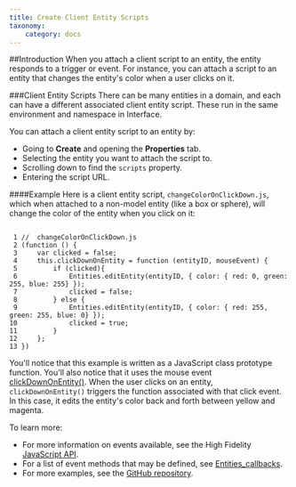 ```yaml
---
title: Create Client Entity Scripts
taxonomy:
    category: docs
---
```


##Introduction
When you attach a client script to an entity, the entity responds to a trigger or event. For instance, you can attach a script to an entity that changes the entity's color when a user clicks on it. 

###Client Entity Scripts
There can be many entities in a domain, and each can have a different associated client entity script. These run in the same environment and namespace in Interface. 

You can attach a client entity script to an entity by:
- Going to **Create** and opening the **Properties** tab. 
- Selecting the entity you want to attach the script to. 
- Scrolling down to find the `scripts` property. 
- Entering the script URL. 

####Example
Here is a client entity script, `changeColorOnClickDown.js`, which when attached to a non-model entity (like a box or sphere), will change the color of the entity when you click on it:

```

 1 //  changeColorOnClickDown.js
 2 (function () {
 3     var clicked = false;
 4     this.clickDownOnEntity = function (entityID, mouseEvent) {
 5         if (clicked){
 6             Entities.editEntity(entityID, { color: { red: 0, green: 255, blue: 255} });
 7             clicked = false;
 8         } else {
 9             Entities.editEntity(entityID, { color: { red: 255, green: 255, blue: 0} });
10             clicked = true;
11         }
12     };
13 })

```

You'll notice that this example is written as a JavaScript class prototype function. You'll also notice that it uses the mouse event [clickDownOnEntity()](../../../../api-reference/entities#c1). When the user clicks on an entity, `clickDownOnEntity()` triggers the function associated with that click event. In this case, it edits the entity's color back and forth between yellow and magenta.

To learn more:
- For more information on events available, see the High Fidelity [JavaScript API](../../../../api-reference).
- For a list of event methods that may be defined, see [Entities_callbacks](../../api-reference/entities#callbacks).
- For more examples, see the [GitHub repository](https://github.com/highfidelity/hifi/tree/master/scripts/tutorials).


